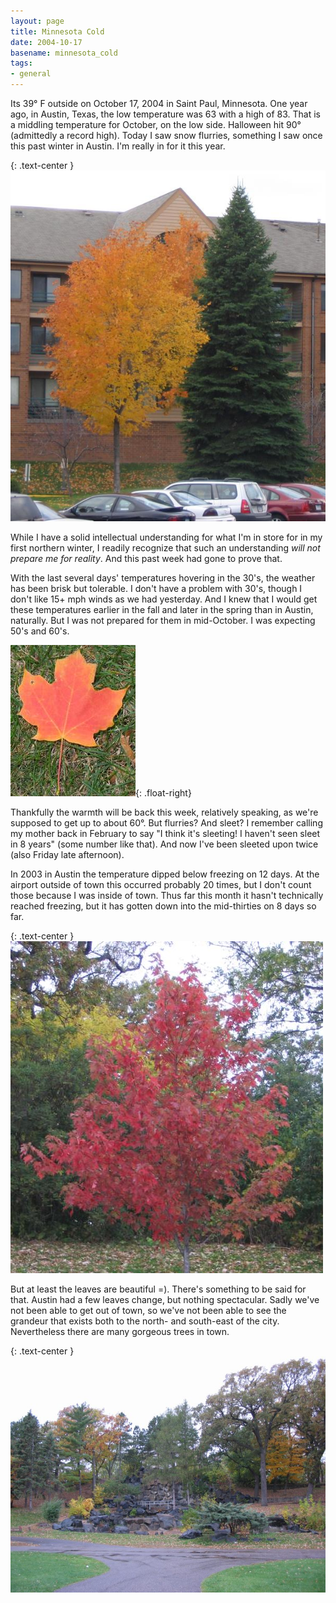 ```yaml
---
layout: page
title: Minnesota Cold
date: 2004-10-17
basename: minnesota_cold
tags:
- general
---
```


Its 39&deg; F outside on October 17, 2004 in Saint Paul, Minnesota. One
year ago, in Austin, Texas, the low temperature was 63 with a high of 83.
That is a middling temperature for October, on the low side. Halloween hit
90&deg; (admittedly a record high). Today I saw snow flurries, something I
saw once this past winter in Austin. I'm really in for it this year.

<!--more-->

{: .text-center }
![Silver Maple at our complex](/images/foliage1.jpg)

While I have a solid intellectual understanding for what I'm in store
for in my first northern winter, I readily recognize that such an
understanding _will not prepare me for reality_. And this past week
had gone to prove that.


With the last several days' temperatures hovering in the 30's, the
weather has been brisk but tolerable. I don't have a problem with
30's, though I don't like 15+ mph winds as we had yesterday. And I
knew that I would get these temperatures earlier in the fall and later in the
spring than in Austin, naturally. But I was not prepared for them in
mid-October. I was expecting 50's and 60's.

![Sugar Maple leaf at our complex](/images/foliage2-thumb.jpg){: .float-right}

Thankfully the warmth will be back this week, relatively speaking, as
we're supposed to get up to about 60&deg;. But flurries? And sleet? I
remember calling my mother back in February to say "I think it's
sleeting! I haven't seen sleet in 8 years" (some number like that).
And now I've been sleeted upon twice (also Friday late afternoon).

In 2003 in Austin the temperature dipped below freezing on 12 days. At the
airport outside of town this occurred probably 20 times, but I don't
count those because I was inside of town. Thus far this month it hasn't
technically reached freezing, but it has gotten down into the mid-thirties on
8 days so far.

{: .text-center }
![Red Maple at Como Park](/images/foliage3.jpg)

But at least the leaves are beautiful =). There's something to be said
for that. Austin had a few leaves change, but nothing spectacular. Sadly
we've not been able to get out of town, so we've not been able to see
the grandeur that exists both to the north- and south-east of the city.
Nevertheless there are many gorgeous trees in town.

{: .text-center }
![Hamm Memorial Waterfall at Como Park](/images/foliage4.jpg)
